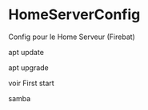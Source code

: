 # HomeServerConfig

Config pour le Home Serveur (Firebat)

apt update

apt upgrade

voir First start

samba
